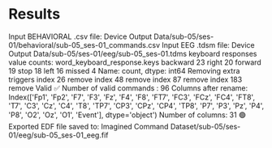 # Results

Input BEHAVIORAL .csv file: Device Output Data/sub-05/ses-01/behavioral/sub-05_ses-01_commands.csv
Input EEG .tdsm file: Device Output Data/sub-05/ses-01/eeg/sub-05_ses-01.tdms
keyboard responses value counts:
 word_keyboard_response.keys
backward    23
right       20
forward     19
stop        18
left        16
missed       4
Name: count, dtype: int64
Removing extra triggers
index 26 remove
index 48 remove
index 87 remove
index 183 remove
Valid ✅
Number of valid commands : 96
Columns after rename:
 Index(['Fp1', 'Fp2', 'F7', 'F3', 'Fz', 'F4', 'F8', 'FT7', 'FC3', 'FCz', 'FC4',
       'FT8', 'T7', 'C3', 'Cz', 'C4', 'T8', 'TP7', 'CP3', 'CPz', 'CP4', 'TP8',
       'P7', 'P3', 'Pz', 'P4', 'P8', 'O2', 'Oz', 'O1', 'Event'],
      dtype='object')
Number of columns: 31
🟢Exported EDF file saved to: Imagined Command Dataset/sub-05/ses-01/eeg/sub-05_ses-01_eeg.fif
